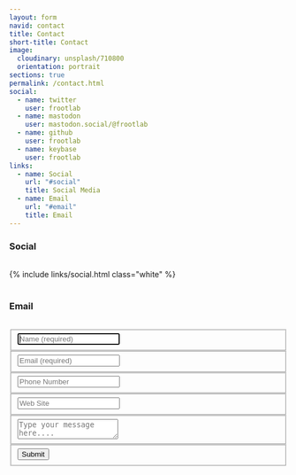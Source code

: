 ```yaml
---
layout: form
navid: contact
title: Contact
short-title: Contact
image:
  cloudinary: unsplash/710800
  orientation: portrait
sections: true
permalink: /contact.html
social:
  - name: twitter
    user: frootlab
  - name: mastodon
    user: mastodon.social/@frootlab
  - name: github
    user: frootlab
  - name: keybase
    user: frootlab
links:
  - name: Social
    url: "#social"
    title: Social Media
  - name: Email
    url: "#email"
    title: Email
---
```


<section class="dark-grey" id="social"><h3>Social</h3></section>
<section class="grey"><div style="padding:1rem 0;">{% include links/social.html class="white" %}</div></section>

<section class="dark-grey" id="email"><h3>Email</h3></section>
<section class="grey">
<div class="contact-form-container" style="padding: 1rem 0;">  
  <form id="contact-form" method="POST"
    action="https://formspree.io/contact@frootlab.org">
    <fieldset>
      <input type="text" name="name" placeholder="Name (required)" tabindex="1" required autofocus>
    </fieldset>
    <fieldset>
      <input type="email" name="email" placeholder="Email (required)" tabindex="2" required>
    </fieldset>
    <fieldset>
      <input type="tel" name="tel" placeholder="Phone Number" tabindex="3" >
    </fieldset>
    <fieldset>
      <input type="url" name="url" placeholder="Web Site" tabindex="4">
    </fieldset>
    <fieldset>
      <textarea name="message" placeholder="Type your message here...." tabindex="5" required></textarea>
    </fieldset>
    <fieldset>
      <button type="submit" value="Send" id="contact-submit" data-submit="...Sending">Submit</button>
    </fieldset>
  </form>
</div>
</section>
